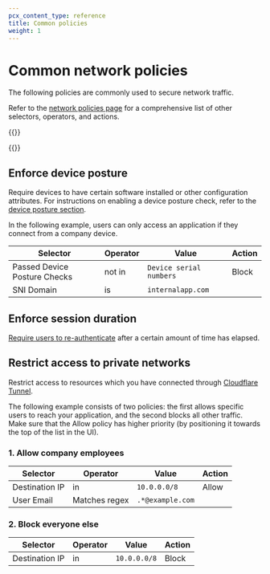 ```yaml
---
pcx_content_type: reference
title: Common policies
weight: 1
---
```


# Common network policies

The following policies are commonly used to secure network traffic.

Refer to the [network policies page](/cloudflare-one/policies/gateway/network-policies/) for a comprehensive list of other selectors, operators, and actions.

{{<render file="gateway/_block-applications.md">}}

{{<render file="gateway/_policies-optional.md">}}

## Enforce device posture

Require devices to have certain software installed or other configuration attributes. For instructions on enabling a device posture check, refer to the [device posture section](/cloudflare-one/identity/devices/).

In the following example, users can only access an application if they connect from a company device.

| Selector                     | Operator | Value                   | Action |
| ---------------------------- | -------- | ----------------------- | ------ |
| Passed Device Posture Checks | not in   | `Device serial numbers` | Block  |
| SNI Domain                   | is       | `internalapp.com`       |

## Enforce session duration

[Require users to re-authenticate](/cloudflare-one/connections/connect-devices/warp/configure-warp/warp-sessions/) after a certain amount of time has elapsed.

## Restrict access to private networks

Restrict access to resources which you have connected through [Cloudflare Tunnel](/cloudflare-one/connections/connect-networks/).

The following example consists of two policies: the first allows specific users to reach your application, and the second blocks all other traffic. Make sure that the Allow policy has higher priority (by positioning it towards the top of the list in the UI).

### 1. Allow company employees

| Selector       | Operator      | Value            | Action |
| -------------- | ------------- | ---------------- | ------ |
| Destination IP | in            | `10.0.0.0/8`     | Allow  |
| User Email     | Matches regex | `.*@example.com` |        |

### 2. Block everyone else

| Selector       | Operator | Value        | Action |
| -------------- | -------- | ------------ | ------ |
| Destination IP | in       | `10.0.0.0/8` | Block  |

